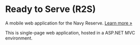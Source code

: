 # Ready to Serve (R2S)

A mobile web application for the Navy Reserve. [Learn more »](https://pages.18f.gov/consulting/projects/navy-reserve/)

This is single-page web application, hosted in a ASP.NET MVC environment.
